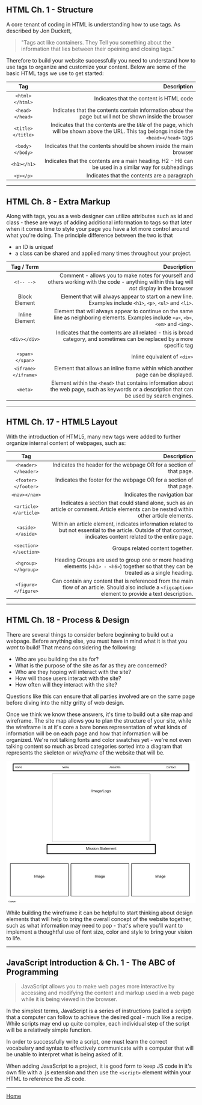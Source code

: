 ## HTML Ch. 1 - Structure

A core tenant of coding in HTML is understanding how to use tags.  As described by Jon Duckett, 
> "Tags act like containers.  They Tell you something about the information that lies between their opeining and closing tags."

Therefore to build your website successfully you need to understand how to use tags to organize and customize your content.  Below are some of the basic HTML tags we use to get started:

|Tag|Description|
|:-:|--:|
|`<html></html>`|Indicates that the content is HTML code|
|`<head></head>`|Indicates that the contents contain information *about* the page but will not be shown inside the browser|
|`<title></title>`|Indicates that the contents are the *title* of the page, which will be shown above the URL.  This tag belongs inside the `<head></head>` tags
|`<body></body>`|Indicates that the contents should be shown inside the main browser|
|`<h1></h1>`|Indicates that the contents are a main heading.  H2 - H6 can be used in a similar way for subheadings|
|`<p></p>`|Indicates that the contents are a paragraph|


---

## HTML Ch. 8 - Extra Markup

Along with tags, you as a web designer can utilize attributes such as id and class - these are ways of adding additional information to tags so that later when it comes time to style your page you have a lot more control around what you're doing.  The principle difference between the two is that

* an ID is unique!
* a class can be shared and applied many times throughout your project.

|Tag / Term|Description|
|:-:|--:|
|`<!-- -->`|Comment - allows you to make notes for yourself and others working with the code - anything within this tag will *not* display in the browser|
|Block Element|Element that will always appear to start on a new line.  Examples include `<h1>`, `<p>`, `<ul>` and `<li>`.|
|Inline Element|Element that will always appear to continue on the same line as neighboring elements.  Examples include `<a>`, `<b>`, `<em>` and `<img>`.|
|`<div></div>`|Indicates that the contents are all related - this is broad category, and sometimes can be replaced by a more specific tag|
|`<span></span>`|Inline equivalent of `<div>`|
|`<iframe></iframe>`|Element that allows an inline frame within which another page can be displayed.|
|`<meta>`|Element within the `<head>` that contains information about the web page, such as keywords or a description that can be used by search engines.
---
## HTML Ch. 17 - HTML5 Layout

With the introduction of HTML5, many new tags were added to further organize internal content of webpages, such as: 

|Tag|Description|
|:-:|--:|
|`<header></header>`|Indicates the header for the webpage OR for a section of that page.|
|`<footer></footer>`|Indicates the footer for the webpage OR for a section of that page.||
|`<nav></nav>`|Indicates the navigation bar|
|`<article></article>`|Indicates a section that could stand alone, such as an article or comment.  Article elements can be nested within other article elements.|
|`<aside></aside>`|Within an article element, indicates information related to but not essential to the article.  Outside of that context, indicates content related to the entire page.|
|`<section></section>`|Groups related content together.|
|`<hgroup></hgroup>`|Heading Groups are used to group one or more heading elements (`<h1> - <h6>`) together so that they can be treated as a single heading.|
|`<figure></figure>`|Can contain any content that is referenced from the main flow of an article.  Should also include a `<figcaption>` element to provide a text description.|
---

## HTML Ch. 18 - Process & Design

There are several things to consider before beginning to build out a webpage.  Before anything else, you must have in mind what it is that you *want* to build!  That means considering the following:

* Who are you building the site for?
* What is the purpose of the site as far as they are concerned?
* Who are they hoping will interact with the site?
* How will those users interact with the site?
* How often will they interact with the site?

Questions like this can ensure that all parties involved are on the same page before diving into the nitty gritty of web design.

Once we think we know these answers, it's time to build out a site map and wireframe.  The site map allows you to plan the structure of your site, while the wireframe is at it's core a bare bones representation of what kinds of information will be on each page and how that information will be organized.  We're not talking fonts and color swatches yet - we're not even talking content so much as broad categories sorted into a diagram that represents the skeleton or *wireframe* of the website that will be.

![An example of a wireframe](Wireframe.jpg  "Example")

While building the wireframe it can be helpful to start thinking about design elements that will help to bring the overall concept of the website together, such as what information may need to pop - that's where you'll want to implement a thoughtful use of font size, color and style to bring your vision to life.

---

## JavaScript Introduction & Ch. 1 - The ABC of Programming

> JavaScript allows you to make web pages more interactive by accessing and modifying the content and markup used in a web page while it is being viewed in the browser.

In the simplest terms, JavaScript is a series of instructions (called a *script*) that a computer can follow to achieve the desired goal - much like a recipe.  While scripts may end up quite complex, each individual step of the script will be a relatively simple function.

In order to successfully write a script, one must learn the correct vocabulary and syntax to effectively communicate with a computer that will be unable to interpret what is being asked of it.

When adding JavaScript to a project, it is good form to keep JS code in it's own file with a .js extension and then use the `<script>` element within your HTML to reference the JS code.

---
[Home](https://jchinzi.github.io/reading-notes/)
